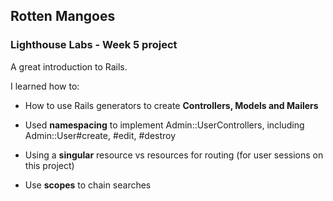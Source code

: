 ## Rotten Mangoes

### Lighthouse Labs - Week 5 project

A great introduction to Rails.

I learned how to:

- How to use Rails generators to create **Controllers, Models and Mailers**

- Used **namespacing** to implement Admin::UserControllers, including Admin::User#create, #edit, #destroy

- Using a **singular** resource vs resources for routing (for user sessions on this project)

- Use **scopes** to chain searches
